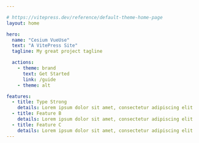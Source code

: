 ```yaml
---

# https://vitepress.dev/reference/default-theme-home-page
layout: home

hero:
  name: "Cesium VueUse"
  text: "A VitePress Site"
  tagline: My great project tagline

  actions:
    - theme: brand
      text: Get Started
      link: /guide
    - theme: alt

features:
  - title: Type Strong
    details: Lorem ipsum dolor sit amet, consectetur adipiscing elit
  - title: Feature B
    details: Lorem ipsum dolor sit amet, consectetur adipiscing elit
  - title: Feature C
    details: Lorem ipsum dolor sit amet, consectetur adipiscing elit
---
```

